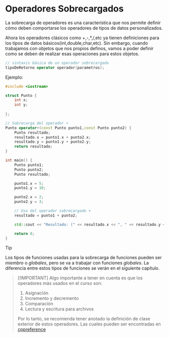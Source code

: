 # Operadores Sobrecargados

La sobrecarga de operadores es una característica que nos permite definir cómo deben 
comportarse los operadores de tipos de datos personalizados.

Ahora los operadores clásicos como +,-,*,/,etc ya tienen definiciones para los tipos
de datos básicos(int,double,char,etc). Sin embargo, cuando trabajamos con objetos que 
nos propios definos, vamos a poder definir como se deben de realizar esas operaciones 
para estos objetos.

```CPP
// sintaxis básica de un operador sobrecargado
tipoDeRetorno operator operador(parametros);
```
Ejemplo:

```CPP
#include <iostream>

struct Punto {
    int x;
    int y;
    
};

// Sobrecarga del operador +
Punto operator+(const Punto punto1,const Punto punto2) {
    Punto resultado;
    resultado.x = punto1.x + punto2.x;
    resultado.y = punto1.y + punto2.y;
    return resultado;
}

int main() {
    Punto punto1;
    Punto punto2;
    Punto resultado;

    punto1.x = 5;
    punto1.y = 10;

    punto2.x = 2;
    punto2.y = 3;

    // Uso del operador sobrecargado +
    resultado = punto1 + punto2;

    std::cout << "Resultado: (" << resultado.x << ", " << resultado.y << ")" << std::endl;

    return 0;
}
```
> [!TIP]
> Los tipos de funciones usadas para la sobrecarga de funciones pueden ser *miembro* o 
> *globales*, pero se va a trabajar con funciones *globales*. La diferencia entre 
> estos tipos de funciones se verán en el siguiente capítulo.

>  [!IMPORTANT]
>  Algo importante a tener en cuenta es que los operadores más usados en el curso son:
>  
>  1. Asignación
>  2. Incremento y decremento
>  3. Comparación
>  4. Lectura y escritura para archivos
> 
>  Por lo tanto, se recomienda tener anotado la definición de clase exterior de 
>  estos operadores. Las cuales pueden ser encontradas en 
> [cppreference](https://en.cppreference.com/w/cpp/language/operators)
 
 